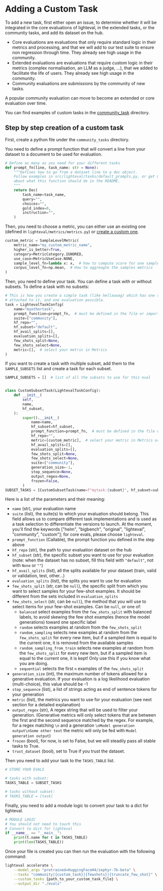 # Adding a Custom Task

To add a new task, first either open an issue, to determine whether it will be
integrated in the core evaluations of lighteval, in the extended tasks, or the
community tasks, and add its dataset on the hub.

- Core evaluations are evaluations that only require standard logic in their
  metrics and processing, and that we will add to our test suite to ensure non
  regression through time. They already see high usage in the community.
- Extended evaluations are evaluations that require custom logic in their
  metrics (complex normalisation, an LLM as a judge, ...), that we added to
  facilitate the life of users. They already see high usage in the community.
- Community evaluations are submissions by the community of new tasks.

A popular community evaluation can move to become an extended or core evaluation over time.

<Tip>
You can find examples of custom tasks in the <a
href="https://github.com/huggingface/lighteval/tree/main/community_tasks">community_task</a>
directory.
</Tip>

## Step by step creation of a custom task

First, create a python file under the `community_tasks` directory.

You need to define a prompt function that will convert a line from your
dataset to a document to be used for evaluation.

```python
# Define as many as you need for your different tasks
def prompt_fn(line, task_name: str = None):
    """Defines how to go from a dataset line to a doc object.
    Follow examples in src/lighteval/tasks/default_prompts.py, or get more info
    about what this function should do in the README.
    """
    return Doc(
        task_name=task_name,
        query="",
        choices="",
        gold_index=0,
        instruction="",
    )
```

Then, you need to choose a metric, you can either use an existing one (defined
in `lighteval/metrics/metrics.py`) or [create a custom one](./adding_new_metric).

```python
custom_metric = SampleLevelMetric(
    metric_name="my_custom_metric_name",
    higher_is_better=True,
    category=MetricCategory.IGNORED,
    use_case=MetricUseCase.NONE,
    sample_level_fn=lambda x: x,  # how to compute score for one sample
    corpus_level_fn=np.mean,  # How to aggreagte the samples metrics
)
```

Then, you need to define your task. You can define a task with or without subsets.
To define a task with no subsets:

```python
# This is how you create a simple task (like hellaswag) which has one single subset
# attached to it, and one evaluation possible.
task = LightevalTaskConfig(
    name="myothertask",
    prompt_function=prompt_fn,  # must be defined in the file or imported from src/lighteval/tasks/tasks_prompt_formatting.py
    suite=["community"],
    hf_repo="",
    hf_subset="default",
    hf_avail_splits=[],
    evaluation_splits=[],
    few_shots_split=None,
    few_shots_select=None,
    metric=[],  # select your metric in Metrics
)
```

If you want to create a task with multiple subset, add them to the
`SAMPLE_SUBSETS` list and create a task for each subset.

```python
SAMPLE_SUBSETS = []  # list of all the subsets to use for this eval


class CustomSubsetTask(LightevalTaskConfig):
    def __init__(
        self,
        name,
        hf_subset,
    ):
        super().__init__(
            name=name,
            hf_subset=hf_subset,
            prompt_function=prompt_fn,  # must be defined in the file or imported from src/lighteval/tasks/tasks_prompt_formatting.py
            hf_repo="",
            metric=[custom_metric],  # select your metric in Metrics or use your custom_metric
            hf_avail_splits=[],
            evaluation_splits=[],
            few_shots_split=None,
            few_shots_select=None,
            suite=["community"],
            generation_size=-1,
            stop_sequence=None,
            output_regex=None,
            frozen=False,
        )
SUBSET_TASKS = [CustomSubsetTask(name=f"mytask:{subset}", hf_subset=subset) for subset in SAMPLE_SUBSETS]
```

Here is a list of the parameters and their meaning:

- `name` (str), your evaluation name
- `suite` (list), the suite(s) to which your evaluation should belong. This
  field allows us to compare different task implementations and is used as a
  task selection to differentiate the versions to launch. At the moment, you'll
  find the keywords ["helm", "bigbench", "original", "lighteval", "community",
  "custom"]; for core evals, please choose `lighteval`.
- `prompt_function` (Callable), the prompt function you defined in the step
  above
- `hf_repo` (str), the path to your evaluation dataset on the hub
- `hf_subset` (str), the specific subset you want to use for your evaluation
  (note: when the dataset has no subset, fill this field with `"default"`, not
  with `None` or `""`)
- `hf_avail_splits` (list), all the splits available for your dataset (train,
  valid or validation, test, other...)
- `evaluation_splits` (list), the splits you want to use for evaluation
- `few_shots_split` (str, can be `null`), the specific split from which you
  want to select samples for your few-shot examples. It should be different
  from the sets included in `evaluation_splits`
- `few_shots_select` (str, can be `null`), the method that you will use to
  select items for your few-shot examples. Can be `null`, or one of:
    - `balanced` select examples from the `few_shots_split` with balanced
      labels, to avoid skewing the few shot examples (hence the model
      generations) toward one specific label
    - `random` selects examples at random from the `few_shots_split`
    - `random_sampling` selects new examples at random from the
      `few_shots_split` for every new item, but if a sampled item is equal to
      the current one, it is removed from the available samples
    - `random_sampling_from_train` selects new examples at random from the
      `few_shots_split` for every new item, but if a sampled item is equal to
      the current one, it is kept! Only use this if you know what you are
      doing.
    - `sequential` selects the first `n` examples of the `few_shots_split`
- `generation_size` (int), the maximum number of tokens allowed for a
  generative evaluation. If your evaluation is a log likelihood evaluation
  (multi-choice), this value should be -1
- `stop_sequence` (list), a list of strings acting as end of sentence tokens
  for your generation
- `metric` (list), the metrics you want to use for your evaluation (see next
  section for a detailed explanation)
- `output_regex` (str), A regex string that will be used to filter your
  generation. (Generative metrics will only select tokens that are between the
  first and the second sequence matched by the regex. For example, for a regex
  matching `\n` and a generation `\nModel generation output\nSome other text`
  the metric will only be fed with `Model generation output`)
- `frozen` (bool), for now, is set to False, but we will steadily pass all
  stable tasks to True.
- `trust_dataset` (bool), set to True if you trust the dataset.


Then you need to add your task to the `TASKS_TABLE` list.

```python
# STORE YOUR EVALS

# tasks with subset:
TASKS_TABLE = SUBSET_TASKS

# tasks without subset:
# TASKS_TABLE = [task]
```

Finally, you need to add a module logic to convert your task to a dict for lighteval.

```python
# MODULE LOGIC
# You should not need to touch this
# Convert to dict for lighteval
if __name__ == "__main__":
    print(t.name for t in TASKS_TABLE)
    print(len(TASKS_TABLE))
```

Once your file is created you can then run the evaluation with the following command:

```bash
lighteval accelerate \
    --model_args "pretrained=HuggingFaceH4/zephyr-7b-beta" \
    --tasks "community|{custom_task}|{fewshots}|{truncate_few_shot}" \
    --custom_tasks {path_to_your_custom_task_file} \
    --output_dir "./evals"
```
